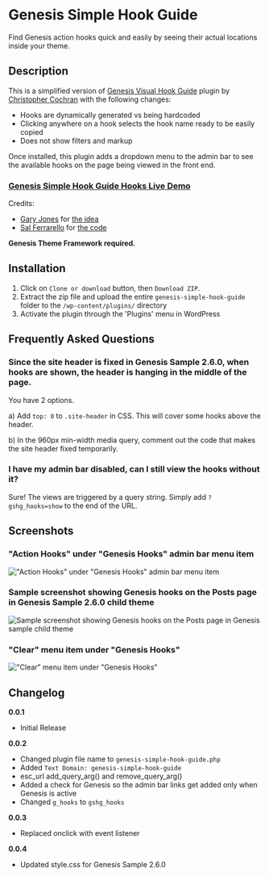 # Genesis Simple Hook Guide

Find Genesis action hooks quick and easily by seeing their actual locations inside your theme.

## Description

This is a simplified version of [Genesis Visual Hook Guide](https://wordpress.org/plugins/genesis-visual-hook-guide/) plugin by [Christopher Cochran](https://github.com/christophercochran/) with the following changes:

* Hooks are dynamically generated vs being hardcoded
* Clicking anywhere on a hook selects the hook name ready to be easily copied
* Does not show filters and markup

Once installed, this plugin adds a dropdown menu to the admin bar to see the available hooks on the page being viewed in the front end.

### [Genesis Simple Hook Guide Hooks Live Demo](https://hooks.wpdemos.net)

Credits:

* [Gary Jones](https://github.com/GaryJones/) for [the idea](http://d.pr/i/qSKK)
* [Sal Ferrarello](https://github.com/salcode) for [the code](http://d.pr/i/h2DA)

**Genesis Theme Framework required.**

## Installation

1.  Click on `Clone or download` button, then `Download ZIP`.
2.  Extract the zip file and upload the entire `genesis-simple-hook-guide` folder to the `/wp-content/plugins/` directory
3.  Activate the plugin through the 'Plugins' menu in WordPress

## Frequently Asked Questions

### Since the site header is fixed in Genesis Sample 2.6.0, when hooks are shown, the header is hanging in the middle of the page.

You have 2 options.

a) Add `top: 0` to `.site-header` in CSS. This will cover some hooks above the header.

b) In the 960px min-width media query, comment out the code that makes the site header fixed temporarily.

### I have my admin bar disabled, can I still view the hooks without it?

Sure! The views are triggered by a query string. Simply add `?gshg_hooks=show` to the end of the URL.

## Screenshots

### "Action Hooks" under "Genesis Hooks" admin bar menu item

!["Action Hooks" under "Genesis Hooks" admin bar menu item](http://d.pr/i/j0ln+ "Action Hooks under Genesis Hooks admin bar menu item")

### Sample screenshot showing Genesis hooks on the Posts page in Genesis Sample 2.6.0 child theme

![Sample screenshot showing Genesis hooks on the Posts page in Genesis sample child theme](https://d.pr/i/fuurt3+ "Sample screenshot showing Genesis hooks on the Posts page in Genesis Sample 2.6.0 child theme")

### "Clear" menu item under "Genesis Hooks"

!["Clear" menu item under "Genesis Hooks"](http://d.pr/i/99mn+ "Clear menu item under Genesis Hooks")

## Changelog

**0.0.1**

* Initial Release

**0.0.2**

* Changed plugin file name to `genesis-simple-hook-guide.php`
* Added `Text Domain: genesis-simple-hook-guide`
* esc_url add_query_arg() and remove_query_arg()
* Added a check for Genesis so the admin bar links get added only when Genesis is active
* Changed `g_hooks` to `gshg_hooks`

**0.0.3**

* Replaced onclick with event listener

**0.0.4**

* Updated style.css for Genesis Sample 2.6.0
